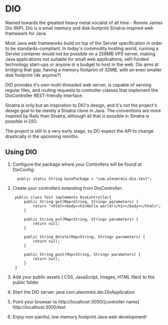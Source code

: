 DIO
===

Named towards the greatest heavy metal vocalist of all time - Ronnie James Dio (RIP), Dio is a small memory and disk footprint Sinatra-inspired web framework for Java. 

Most Java web frameworks build on top of the Servlet specification in order to be standards-compliant. In today's commodity hosting world, running a Servlet container would not be possible on a 256MB VPS server, making Java applications not suitable for small web applications, self-funded technology start-ups or anyone in a budget to host in the web. Dio aims at bridging that gap, having a memory footprint of 32MB, with an even smaller disk footprint (4k anyone?)

DIO provides it's own multi-threaded web server, is capable of serving regular files, and routing requests to controller classes that implement the DioController REST-friendly interface.

Sinatra is only but an inspiration to DIO's design, and it's not the project's design goal to be merely a Sinatra clone in Java. The conventions are more inspired by Rails than Sinatra, although all that is possible in Sinatra is possible in DIO.

The project is still in a very early stage, so DO expect the API to change drastically in the upcoming months.

Using DIO
---------

1. Configure the package where your Controllers will be found at DioConfig:

         public static String basePackage = "com.alexmreis.dio.test";

2. Create your controllers extending from DioController:

		public class Test implements DioController{
		    public String get(Map<String, String> parameters) {
		        return "<html><body><h1>Hello world!</h1></body></html>";
		    }

		    public String put(Map<String, String> parameters) {
		        return null;
		    }

		    public String delete(Map<String, String> parameters) {
		        return null;
		    }

		    public String post(Map<String, String> parameters) {
		        return null;
		    }
		}
3. Add your public assets ( CSS, JavaScript, Images, HTML files) to the public folder

4. Start the DIO server:
		java com.alexmreis.dio.DioApplication

5. Point your browser to http://localhost:3000/[controller name]
		http://localhost:3000/test

6. Enjoy non-painful, low memory footprint Java web development!